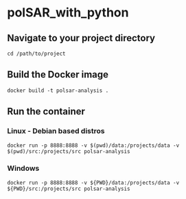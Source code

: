 # polSAR_with_python



## Navigate to your project directory
```shell
cd /path/to/project
```

## Build the Docker image
```shell
docker build -t polsar-analysis .
```

## Run the container
### Linux - Debian based distros
```shel
docker run -p 8888:8888 -v $(pwd)/data:/projects/data -v $(pwd)/src:/projects/src polsar-analysis
```
### Windows
```Shell
docker run -p 8888:8888 -v ${PWD}/data:/projects/data -v ${PWD}/src:/projects/src polsar-analysis
```
